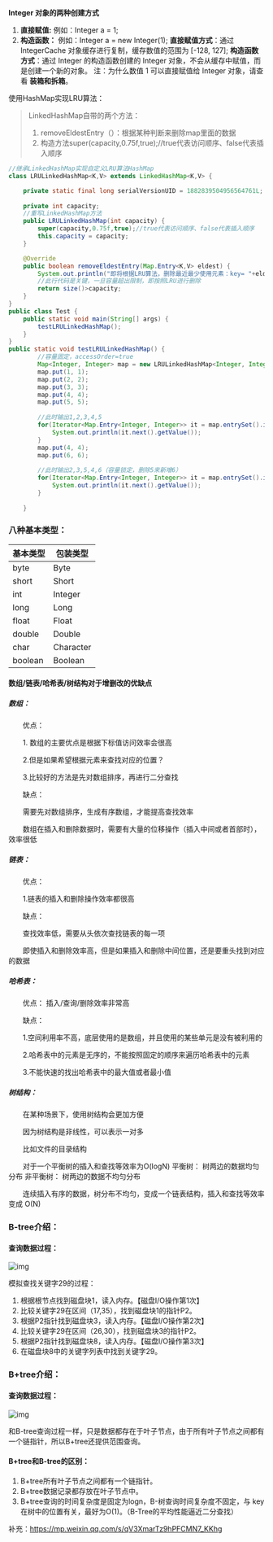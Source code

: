 **Integer 对象的两种创建方式**

1. **直接赋值:** 例如：Integer a = 1;
2. **构造函数：** 例如：Integer a = new Integer(1);
   **直接赋值方式**：通过 IntegerCache 对象缓存进行复制，缓存数值的范围为 [-128, 127];
   **构造函数方式**：通过 Integer 的构造函数创建的 Integer 对象，不会从缓存中赋值，而是创建一个新的对象。
   注：为什么数值 1 可以直接赋值给 Integer 对象，请查看 **装箱和拆箱**。

使用HashMap实现LRU算法：

> LinkedHashMap自带的两个方法：
>
> 1. removeEldestEntry（）：根据某种判断来删除map里面的数据
> 2. 构造方法super(capacity,0.75f,true);//true代表访问顺序、false代表插入顺序

```java
//继承LinkedHashMap实现自定义LRU算法HashMap
class LRULinkedHashMap<K,V> extends LinkedHashMap<K,V> {

	private static final long serialVersionUID = 1882839504956564761L;
	
	private int capacity;
	//重写LinkedHashMap方法
	public LRULinkedHashMap(int capacity) {
		super(capacity,0.75f,true);//true代表访问顺序、false代表插入顺序
		this.capacity = capacity;
	}

	@Override
	public boolean removeEldestEntry(Map.Entry<K,V> eldest) {
		System.out.println("即将根据LRU算法，删除最近最少使用元素：key= "+eldest.getKey()+" value= "+eldest.getValue()+" .");
		//此行代码是关键，一旦容量超出限制，即按照LRU进行删除
        return size()>capacity;
    } 
}
public class Test {
	public static void main(String[] args) {		
		testLRULinkedHashMap();
	}
}
public static void testLRULinkedHashMap() {
		//容量固定，accessOrder=true
		Map<Integer, Integer> map = new LRULinkedHashMap<Integer, Integer>(5);
		map.put(1, 1);
		map.put(2, 2);
		map.put(3, 3);
		map.put(4, 4);
		map.put(5, 5);
		
		//此时输出1,2,3,4,5
		for(Iterator<Map.Entry<Integer, Integer>> it = map.entrySet().iterator(); it.hasNext();) {
			System.out.println(it.next().getValue());
		}
		map.put(4, 4);
		map.put(6, 6);
		
		//此时输出2,3,5,4,6（容量锁定，删除5来新增6）
		for(Iterator<Map.Entry<Integer, Integer>> it = map.entrySet().iterator(); it.hasNext();) {
			System.out.println(it.next().getValue());
		}
		
	}
```

### 八种基本类型：

| 基本类型 | 包装类型  |
| -------- | --------- |
| byte     | Byte      |
| short    | Short     |
| int      | Integer   |
| long     | Long      |
| float    | Float     |
| double   | Double    |
| char     | Character |
| boolean  | Boolean   |

#### 数组/链表/哈希表/树结构对于增删改的优缺点

##### 数组： 

　　优点：

　　1. 数组的主要优点是根据下标值访问效率会很高

　　2.但是如果希望根据元素来查找对应的位置？

　　3.比较好的方法是先对数组排序，再进行二分查找

　　缺点：

　　需要先对数组排序，生成有序数组，才能提高查找效率

　　数组在插入和删除数据时，需要有大量的位移操作（插入中间或者首部时），效率很低

##### 链表：

　　优点：

　　1.链表的插入和删除操作效率都很高

　　缺点：

　　查找效率低，需要从头依次查找链表的每一项

　　即使插入和删除效率高，但是如果插入和删除中间位置，还是要重头找到对应的数据

##### 哈希表：

　　优点： 插入/查询/删除效率非常高

　　缺点：

　　1.空间利用率不高，底层使用的是数组，并且使用的某些单元是没有被利用的

　　2.哈希表中的元素是无序的，不能按照固定的顺序来遍历哈希表中的元素

　　3.不能快速的找出哈希表中的最大值或者最小值

##### 树结构：

　　在某种场景下，使用树结构会更加方便

　　因为树结构是非线性，可以表示一对多

　　比如文件的目录结构

　　对于一个平衡树的插入和查找等效率为O(logN)   平衡树： 树两边的数据均匀分布 非平衡树： 树两边的数据不均匀分布

　　连续插入有序的数据，树分布不均匀，变成一个链表结构，插入和查找等效率变成 O(N)　　

### B-tree介绍：



#### 查询数据过程：

![img](https://img-blog.csdn.net/20180911102554417?watermark/2/text/aHR0cHM6Ly9ibG9nLmNzZG4ubmV0L2E3NjQzNDA3MDM=/font/5a6L5L2T/fontsize/400/fill/I0JBQkFCMA==/dissolve/70)

模拟查找关键字29的过程：

1. 根据根节点找到磁盘块1，读入内存。【磁盘I/O操作第1次】
2. 比较关键字29在区间（17,35），找到磁盘块1的指针P2。
3. 根据P2指针找到磁盘块3，读入内存。【磁盘I/O操作第2次】
4. 比较关键字29在区间（26,30），找到磁盘块3的指针P2。
5. 根据P2指针找到磁盘块8，读入内存。【磁盘I/O操作第3次】
6. 在磁盘块8中的关键字列表中找到关键字29。

### B+tree介绍：

#### 查询数据过程：

![img](https://img-blog.csdn.net/20180911102523256?watermark/2/text/aHR0cHM6Ly9ibG9nLmNzZG4ubmV0L2E3NjQzNDA3MDM=/font/5a6L5L2T/fontsize/400/fill/I0JBQkFCMA==/dissolve/70)

和B-tree查询过程一样，只是数据都存在于叶子节点，由于所有叶子节点之间都有一个链指针，所以B+tree还提供范围查询。

#### B+tree和B-tree的区别：

1. B+tree所有叶子节点之间都有一个链指针。
2. B+tree数据记录都存放在叶子节点中。
3. B+tree查询的时间复杂度是固定为logn，B-树查询时间复杂度不固定，与 key 在树中的位置有关，最好为O(1)。（B-Tree的平均性能逼近二分查找）

补充：https://mp.weixin.qq.com/s/qV3XmarTz9hPFCMN7_KKhg



